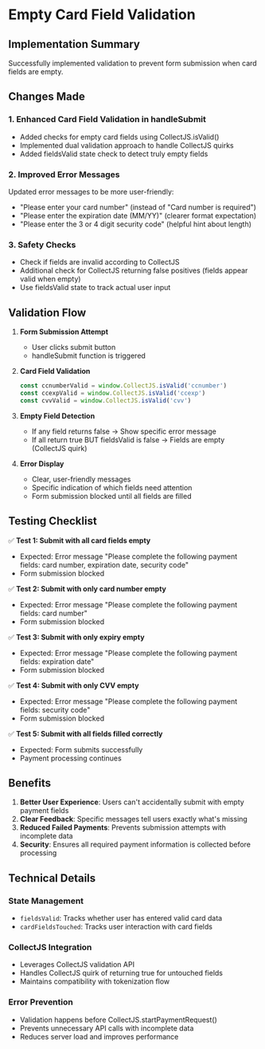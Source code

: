 # Empty Card Field Validation

## Implementation Summary

Successfully implemented validation to prevent form submission when card fields are empty.

## Changes Made

### 1. Enhanced Card Field Validation in handleSubmit
- Added checks for empty card fields using CollectJS.isValid()
- Implemented dual validation approach to handle CollectJS quirks
- Added fieldsValid state check to detect truly empty fields

### 2. Improved Error Messages
Updated error messages to be more user-friendly:
- "Please enter your card number" (instead of "Card number is required")
- "Please enter the expiration date (MM/YY)" (clearer format expectation)
- "Please enter the 3 or 4 digit security code" (helpful hint about length)

### 3. Safety Checks
- Check if fields are invalid according to CollectJS
- Additional check for CollectJS returning false positives (fields appear valid when empty)
- Use fieldsValid state to track actual user input

## Validation Flow

1. **Form Submission Attempt**
   - User clicks submit button
   - handleSubmit function is triggered

2. **Card Field Validation**
   ```javascript
   const ccnumberValid = window.CollectJS.isValid('ccnumber')
   const ccexpValid = window.CollectJS.isValid('ccexp')
   const cvvValid = window.CollectJS.isValid('cvv')
   ```

3. **Empty Field Detection**
   - If any field returns false → Show specific error message
   - If all return true BUT fieldsValid is false → Fields are empty (CollectJS quirk)

4. **Error Display**
   - Clear, user-friendly messages
   - Specific indication of which fields need attention
   - Form submission blocked until all fields are filled

## Testing Checklist

✅ **Test 1: Submit with all card fields empty**
- Expected: Error message "Please complete the following payment fields: card number, expiration date, security code"
- Form submission blocked

✅ **Test 2: Submit with only card number empty**
- Expected: Error message "Please complete the following payment fields: card number"
- Form submission blocked

✅ **Test 3: Submit with only expiry empty**
- Expected: Error message "Please complete the following payment fields: expiration date"
- Form submission blocked

✅ **Test 4: Submit with only CVV empty**
- Expected: Error message "Please complete the following payment fields: security code"
- Form submission blocked

✅ **Test 5: Submit with all fields filled correctly**
- Expected: Form submits successfully
- Payment processing continues

## Benefits

1. **Better User Experience**: Users can't accidentally submit with empty payment fields
2. **Clear Feedback**: Specific messages tell users exactly what's missing
3. **Reduced Failed Payments**: Prevents submission attempts with incomplete data
4. **Security**: Ensures all required payment information is collected before processing

## Technical Details

### State Management
- `fieldsValid`: Tracks whether user has entered valid card data
- `cardFieldsTouched`: Tracks user interaction with card fields

### CollectJS Integration
- Leverages CollectJS validation API
- Handles CollectJS quirk of returning true for untouched fields
- Maintains compatibility with tokenization flow

### Error Prevention
- Validation happens before CollectJS.startPaymentRequest()
- Prevents unnecessary API calls with incomplete data
- Reduces server load and improves performance